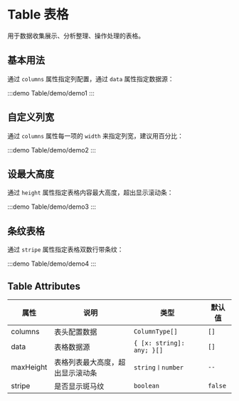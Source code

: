 # Table 表格

用于数据收集展示、分析整理、操作处理的表格。

## 基本用法

通过 `columns` 属性指定列配置，通过 `data` 属性指定数据源：

:::demo
Table/demo/demo1
:::

## 自定义列宽

通过 `columns` 属性每一项的 `width` 来指定列宽，建议用百分比：

:::demo
Table/demo/demo2
:::

## 设最大高度

通过 `height` 属性指定表格内容最大高度，超出显示滚动条：

:::demo
Table/demo/demo3
:::

## 条纹表格

通过 `stripe` 属性指定表格双数行带条纹：

:::demo
Table/demo/demo4
:::

## Table Attributes

| 属性          | 说明                 | 类型              | 默认值  |
| ------------- | -------------------- | ----------------- | ------- |
|columns|表头配置数据|`ColumnType[]`|`[]`|
|data|表格数据源|`{ [x: string]: any; }[]`|`[]`|
|maxHeight|表格列表最大高度，超出显示滚动条|`string〡number`|`--`|
|stripe|是否显示斑马纹|`boolean`|`false`|
